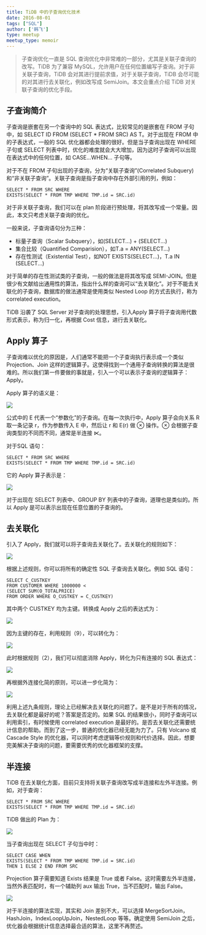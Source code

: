 ```yaml
---
title: TiDB 中的子查询优化技术
date: 2016-08-01
tags: ["SQL"]
author: ['韩飞']
type: meetup
meetup_type: memoir
---
```


> 子查询优化一直是 SQL 查询优化中非常难的一部分，尤其是关联子查询的改写。TiDB 为了兼容 MySQL，允许用户在任何位置编写子查询。对于非关联子查询，TiDB 会对其进行提前求值，对于关联子查询，TiDB 会尽可能的对其进行去关联化，例如改写成 SemiJoin。本文会重点介绍 TiDB 对关联子查询的优化手段。

## 子查询简介

子查询是嵌套在另一个查询中的 SQL 表达式，比较常见的是嵌套在 FROM 子句中，如 SELECT ID FROM (SELECT * FROM SRC) AS T。对于出现在 FROM 中的子表达式，一般的 SQL 优化器都会处理的很好。但是当子查询出现在 WHERE 子句或 SELECT 列表中时，优化的难度就会大大增加，因为这时子查询可以出现在表达式中的任何位置，如 CASE...WHEN... 子句等。

对于不在 FROM 子句出现的子查询，分为“关联子查询”(Correlated Subquery) 和“非关联子查询”。关联子查询是指子查询中存在外部引用的列，例如：

```
SELECT * FROM SRC WHERE
EXISTS(SELECT * FROM TMP WHERE TMP.id = SRC.id)
```
对于非关联子查询，我们可以在 plan 阶段进行预处理，将其改写成一个常量。因此，本文只考虑关联子查询的优化。

一般来说，子查询语句分为三种：

+ 标量子查询（Scalar Subquery），如(SELECT...) + (SELECT...)
+ 集合比较（Quantified Comparision），如T.a = ANY(SELECT...)
+ 存在性测试（Existential Test），如NOT EXISTS(SELECT...)，T.a IN (SELECT...)

对于简单的存在性测试类的子查询，一般的做法是将其改写成 SEMI-JOIN。但是很少有文献给出通用性的算法，指出什么样的查询可以“去关联化”。对于不能去关联化的子查询，数据库的做法通常是使用类似 Nested Loop 的方式去执行，称为 correlated execution。

TiDB 沿袭了 SQL Server 对子查询的处理思想，引入Apply 算子将子查询用代数形式表示，称为归一化，再根据 Cost 信息，进行去关联化。

## Apply 算子

子查询难以优化的原因是，人们通常不能把一个子查询执行表示成一个类似 Projection、Join 这样的逻辑算子。这使得找到一个通用子查询转换的算法是很难的。所以我们第一件要做的事就是，引入一个可以表示子查询的逻辑算子：Apply。

Apply 算子的语义是：

![](https://upload-images.jianshu.io/upload_images/542677-9ad929c84908723b.png?imageMogr2/auto-orient/strip%7CimageView2/2/w/1240)

公式中的 E 代表一个“参数化”的子查询。在每一次执行中，Apply 算子会向关系 R 取一条记录 r，作为参数传入 E 中，然后让 r 和 E(r) 做 ⊗ 操作。⊗ 会根据子查询类型的不同而不同，通常是半连接 ⋉。

对于SQL 语句：

```
SELECT * FROM SRC WHERE
EXISTS(SELECT * FROM TMP WHERE TMP.id = SRC.id)
```
它的 Apply 算子表示是：

![](https://upload-images.jianshu.io/upload_images/542677-fab843fa4513a085.png?imageMogr2/auto-orient/strip%7CimageView2/2/w/1240)

对于出现在 SELECT 列表中、GROUP BY 列表中的子查询，道理也是类似的。所以 Apply 是可以表示出现在任意位置的子查询的。

## 去关联化

引入了 Apply，我们就可以将子查询去关联化了。去关联化的规则如下：

![](https://upload-images.jianshu.io/upload_images/542677-54110e2b2fbfe11a.png?imageMogr2/auto-orient/strip%7CimageView2/2/w/1240)

根据上述规则，你可以将所有的确定性 SQL 子查询去关联化。例如 SQL 语句：

```
SELECT C_CUSTKEY
FROM CUSTOMER WHERE 1000000 <
(SELECT SUM(O_TOTALPRICE)
FROM ORDER WHERE O_CUSTKEY = C_CUSTKEY)
```
其中两个 CUSTKEY 均为主键。转换成 Apply 之后的表达式为：

![](https://upload-images.jianshu.io/upload_images/542677-3e331158612c6e38.png?imageMogr2/auto-orient/strip%7CimageView2/2/w/1240)

因为主键的存在，利用规则（9），可以转化为：

![](https://upload-images.jianshu.io/upload_images/542677-ad0ecff21d522c8f.png?imageMogr2/auto-orient/strip%7CimageView2/2/w/1240)

此时根据规则（2），我们可以彻底消除 Apply，转化为只有连接的 SQL 表达式：

![](https://upload-images.jianshu.io/upload_images/542677-fc66768695667296.png?imageMogr2/auto-orient/strip%7CimageView2/2/w/1240)

再根据外连接化简的原则，可以进一步化简为：

![](https://upload-images.jianshu.io/upload_images/542677-1df7173bc6874d40.png?imageMogr2/auto-orient/strip%7CimageView2/2/w/1240)


利用上述九条规则，理论上已经解决去关联化的问题了。是不是对于所有的情况，去关联化都是最好的呢？答案是否定的。如果 SQL 的结果很小，同时子查询可以利用索引，有时候使用 correlated execution 是最好的。是否去关联化还需要统计信息的帮助。而到了这一步，普通的优化器已经无能为力了。只有 Volcano 或 Cascade Style 的优化器，可以同时考虑逻辑等价规则和代价选择。因此，想要完美解决子查询的问题，要需要优秀的优化器框架的支撑。

## 半连接

TiDB 在去关联化方面，目前只支持将关联子查询改写成半连接和左外半连接。例如，对于查询：

```
SELECT * FROM SRC WHERE
EXISTS(SELECT * FROM TMP WHERE TMP.id = SRC.id)
```

TiDB 做出的 Plan 为：

![](https://upload-images.jianshu.io/upload_images/542677-5ddbc3cf9652af2c.png?imageMogr2/auto-orient/strip%7CimageView2/2/w/1240)

当子查询出现在 SELECT 子句当中时：

```
SELECT CASE WHEN
EXISTS(SELECT * FROM TMP WHERE TMP.id = SRC.id)
THEN 1 ELSE 2 END FROM SRC
```
Projection 算子需要知道 Exists 结果是 True 或者 False。这时需要左外半连接，当然外表匹配时，有一个辅助列 aux 输出 True，当不匹配时，输出 False。


![](https://upload-images.jianshu.io/upload_images/542677-8af19a4f901e9962.png?imageMogr2/auto-orient/strip%7CimageView2/2/w/1240)

对于半连接的算法实现，其实和 Join 差别不大，可以选择 MergeSortJoin，HashJoin，IndexLoopUpJoin，NestedLoop 等等。确定使用 SemiJoin 之后，优化器会根据统计信息选择最合适的算法，这里不再赘述。